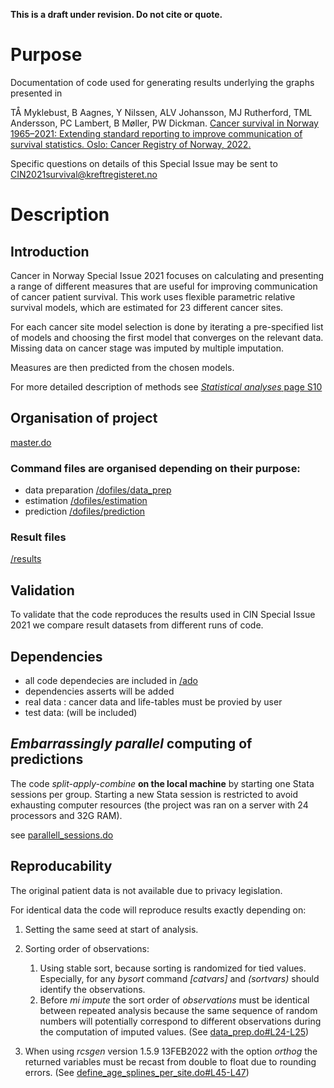 **This is a draft under revision. Do not cite or quote.**

# Purpose
Documentation of code used for generating results underlying the graphs presented in 

TÅ Myklebust, B Aagnes, Y Nilssen, ALV Johansson, MJ Rutherford, TML Andersson, PC Lambert,
B Møller, PW Dickman. [Cancer survival in Norway 1965–2021: Extending standard reporting to improve
communication of survival statistics. Oslo: Cancer Registry of Norway, 2022.](https://www.kreftregisteret.no/globalassets/cancer-in-norway/2021/cin2021si_202206072217.pdf)

Specific questions on details of this Special Issue may be sent to CIN2021survival@kreftregisteret.no

# Description

## Introduction
Cancer in Norway Special Issue 2021 focuses on calculating and presenting a range of different measures that are useful for improving communication of cancer patient survival. This work uses flexible parametric relative survival models, which are estimated for 23 different cancer sites. 

For each cancer site model selection is done by iterating a pre-specified list of models and choosing the first model that converges on the relevant data. Missing data on cancer stage was imputed by multiple imputation.

Measures are then predicted from the chosen models.

For more detailed description of methods see [*Statistical analyses* page S10](https://www.kreftregisteret.no/globalassets/cancer-in-norway/2021/cin2021si_202206072217.pdf) 

## Organisation of project

[master.do](/dofiles/master.do)

### Command files are organised depending on their purpose: 

* data preparation [/dofiles/data_prep](/dofiles/data_prep)
* estimation  [/dofiles/estimation](/dofiles/estimation)
* prediction   [/dofiles/prediction](/dofiles/prediction)

### Result files

[/results](/results)

## Validation
To validate that the code reproduces the results used in CIN Special Issue 2021 we compare result datasets from different runs of code.

## Dependencies 

* all code dependecies are included in [/ado](/ado)
* dependencies asserts will be added
* real data : cancer data and life-tables must be provied by user
* test data: (will be included)

## *Embarrassingly parallel* computing of predictions

The code *split-apply-combine* **on the local machine** by starting one Stata sessions per group. Starting
a new Stata session is restricted to avoid exhausting computer resources (the project was ran on a server with 24 processors and 32G RAM). 

see [parallell_sessions.do](/dofiles/prediction/parallell_sessions.do)

## Reproducability

The original patient data is not available due to privacy legislation.

For identical data the code will reproduce results exactly depending on:
1. Setting the same seed at start of analysis.
1. Sorting order of observations: 
    1. Using stable sort, because sorting is randomized for tied values. Especially, for any *bysort* command *[catvars]* and *(sortvars)* should identify the observations. 
    1. Before *mi impute* the sort order of *observations* must be identical between repeated analysis because the same sequence of random numbers will potentially correspond to different observations during the computation of imputed values. (See [data_prep.do#L24-L25](https://github.com/CancerRegistryOfNorway/cancer-survival-measures/blob/74c9d58b517d7b97b38b6f9aab8fb20c90310991/dofiles/data_prep/data_prep.do#L24-L25))


1. When using *rcsgen* version 1.5.9 13FEB2022 with the option *orthog* the returned variables must be recast from double to float due to rounding errors. (See [define_age_splines_per_site.do#L45-L47](https://github.com/CancerRegistryOfNorway/cancer-survival-measures/blob/29126d3a8cc55db99219898e2a76ef52e526b83f/dofiles/data_prep/define_age_splines_per_site.do#L45-L47)) 
